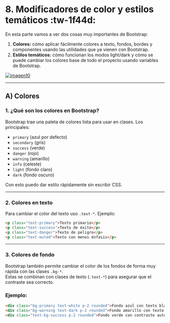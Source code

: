 # 8. Modificadores de color y estilos temáticos :tw-1f44d:

En esta parte vamos a ver dos cosas muy importantes de Bootstrap:

1. **Colores:** cómo aplicar fácilmente colores a texto, fondos, bordes y componentes usando las utilidades que ya vienen con Bootstrap.  
2. **Estilos temáticos:** cómo funcionan los modos light/dark y cómo se puede cambiar los colores base de todo el proyecto usando variables de Bootstrap.

[![imagen10](https://media2.dev.to/dynamic/image/width=800%2Cheight=%2Cfit=scale-down%2Cgravity=auto%2Cformat=auto/https%3A%2F%2Fdev-to-uploads.s3.amazonaws.com%2Fuploads%2Farticles%2Fyctov28ajeuwfmkpgq19.png "imagen10")](http://https://dev.to/ijash/customizing-bootstrap-5-color-theme-in-create-react-app-48d7 "imagen10")

---

## A) Colores

### 1. ¿Qué son los colores en Bootstrap?
Bootstrap trae una paleta de colores lista para usar en clases. Los principales:

- `primary` (azul por defecto)
- `secondary` (gris)
- `success` (verde)
- `danger` (rojo)
- `warning` (amarillo)
- `info` (celeste)
- `light` (fondo claro)
- `dark` (fondo oscuro)

Con esto puedo dar estilo rápidamente sin escribir CSS.

---

### 2. Colores en texto
Para cambiar el color del texto uso `.text-*`. Ejemplo:

```html
<p class="text-primary">Texto primario</p>
<p class="text-success">Texto de éxito</p>
<p class="text-danger">Texto de peligro</p>
<p class="text-muted">Texto con menos énfasis</p>
```

---

### 3. Colores de fondo

Bootstrap también permite cambiar el color de los fondos de forma muy rápida con las clases `.bg-*`.  
Estas se combinan con clases de texto (`.text-*`) para asegurar que el contraste sea correcto.

### Ejemplo:

```html
<div class="bg-primary text-white p-2 rounded">Fondo azul con texto blanco</div>
<div class="bg-warning text-dark p-2 rounded">Fondo amarillo con texto oscuro</div>
<div class="text-bg-success p-2 rounded">Fondo verde con contraste automático</div>
```
